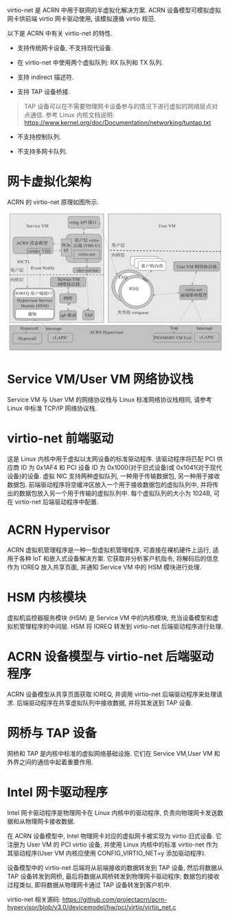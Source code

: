 
virtio-net 是 ACRN 中用于联网的半虚拟化解决方案. ACRN 设备模型可模拟虚拟网卡供前端 virtio 网卡驱动使用, 该模拟遵循 virtio 规范.

以下是 ACRN 中有关 virtio-net 的特性.

* 支持传统网卡设备, 不支持现代设备.

* 在 virtio-net 中使用两个虚拟队列: RX 队列和 TX 队列.

* 支持 indirect 描述符.

* 支持 TAP 设备桥接.

> TAP 设备可以在不需要物理网卡设备参与的情况下进行虚拟的网络层点对点通信. 参考 Linux 内核文档说明: https://www.kernel.org/doc/Documentation/networking/tuntap.txt

* 不支持控制队列.

* 不支持多网卡队列.

# 网卡虚拟化架构

ACRN 的 virtio-net 原理如图所示.

![2024-10-24-16-21-29.png](./images/2024-10-24-16-21-29.png)

# Service VM/User VM 网络协议栈

Service VM 与 User VM 的网络协议栈与 Linux 标准网络协议栈相同, 请参考 Linux 中标准 TCP/IP 网络协议栈.

# virtio-net 前端驱动

这是 Linux 内核中用于虚拟以太网设备的标准驱动程序. 该驱动程序将匹配 PCI 供应商 ID 为 0x1AF4 和 PCI 设备 ID 为 0x1000(对于旧式设备)或 0x1041(对于现代设备)的设备. 虚拟 NIC 支持两种虚拟队列, 一种用于传输数据包, 另一种用于接收数据包. 前端驱动程序将空缓冲区放入一个用于接收数据包的虚拟队列中, 并将传出的数据包放入另一个用于传输的虚拟队列中. 每个虚拟队列的大小为 1024B, 可在 virtio-net 后端驱动程序中配置.

# ACRN Hypervisor

ACRN 虚拟机管理程序是一种一型虚拟机管理程序, 可直接在裸机硬件上运行, 适用于各种 IoT 和嵌入式设备解决方案. 它获取并分析客户机指令, 将解码后的信息作为 IOREQ 放入共享页面, 并通知 Service VM 中的 HSM 模块进行处理.

# HSM 内核模块

虚拟机监控器服务模块 (HSM) 是 Service VM 中的内核模块, 充当设备模型和虚拟机管理程序的中间层. HSM 将 IOREQ 转发到 virtio-net 后端驱动程序进行处理.

# ACRN 设备模型与 virtio-net 后端驱动程序

ACRN 设备模型从共享页面获取 IOREQ, 并调用 virtio-net 后端驱动程序来处理请求. 后端驱动程序在共享虚拟队列中接收数据, 并将其发送到 TAP 设备.

# 网桥与 TAP 设备

网桥和 TAP 是内核中标准的虚拟网络基础设施. 它们在 Service VM,User VM 和外界之间的通信中起着重要作用.

# Intel 网卡驱动程序

Intel 网卡驱动程序是物理网卡在 Linux 内核中的驱动程序, 负责向物理网卡发送数据和从物理网卡接收数据.

在 ACRN 设备模型中, Intel 物理网卡对应的虚拟网卡被实现为 virtio 旧式设备. 它注册为 User VM 的 PCI virtio 设备, 并使用 Linux 内核中的标准 virtio-net 作为其驱动程序(User VM 内核应使用 CONFIG_VIRTIO_NET=y 添加驱动程序)​.

设备模型中的 virtio-net 后端将从前端接收的数据转发到 TAP 设备, 然后将数据从 TAP 设备转发到网桥, 最后将数据从网桥转发到物理网卡驱动程序; 数据包的接收过程类似, 即将数据从物理网卡通过 TAP 设备转发到客户机中.

virtio-net 相关源码: https://github.com/projectacrn/acrn-hypervisor/blob/v3.0/devicemodel/hw/pci/virtio/virtio_net.c

